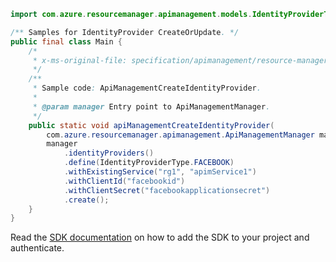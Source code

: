 ```java
import com.azure.resourcemanager.apimanagement.models.IdentityProviderType;

/** Samples for IdentityProvider CreateOrUpdate. */
public final class Main {
    /*
     * x-ms-original-file: specification/apimanagement/resource-manager/Microsoft.ApiManagement/stable/2021-08-01/examples/ApiManagementCreateIdentityProvider.json
     */
    /**
     * Sample code: ApiManagementCreateIdentityProvider.
     *
     * @param manager Entry point to ApiManagementManager.
     */
    public static void apiManagementCreateIdentityProvider(
        com.azure.resourcemanager.apimanagement.ApiManagementManager manager) {
        manager
            .identityProviders()
            .define(IdentityProviderType.FACEBOOK)
            .withExistingService("rg1", "apimService1")
            .withClientId("facebookid")
            .withClientSecret("facebookapplicationsecret")
            .create();
    }
}
```

Read the [SDK documentation](https://github.com/Azure/azure-sdk-for-java/blob/azure-resourcemanager-apimanagement_1.0.0-beta.3/sdk/apimanagement/azure-resourcemanager-apimanagement/README.md) on how to add the SDK to your project and authenticate.
